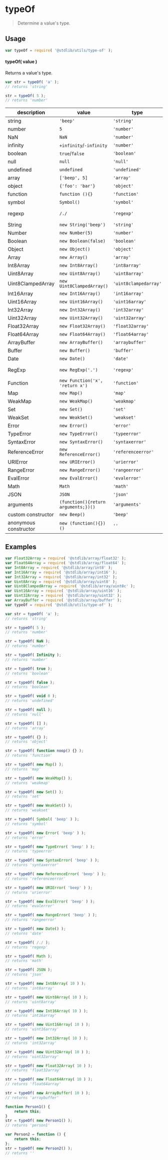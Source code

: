 <!--

@license Apache-2.0

Copyright (c) 2018 The Stdlib Authors.

Licensed under the Apache License, Version 2.0 (the "License");
you may not use this file except in compliance with the License.
You may obtain a copy of the License at

   http://www.apache.org/licenses/LICENSE-2.0

Unless required by applicable law or agreed to in writing, software
distributed under the License is distributed on an "AS IS" BASIS,
WITHOUT WARRANTIES OR CONDITIONS OF ANY KIND, either express or implied.
See the License for the specific language governing permissions and
limitations under the License.

-->

# typeOf

> Determine a value's type.

<section class="usage">

## Usage

```javascript
var typeOf = require( '@stdlib/utils/type-of' );
```

#### typeOf( value )

Returns a value's type.

```javascript
var str = typeOf( 'a' );
// returns 'string'

str = typeOf( 5 );
// returns 'number'
```

| description           | value                               | type                  | notes        |
| --------------------- | ----------------------------------- | --------------------- | ------------ |
| string                | `'beep'`                            | `'string'`            |              |
| number                | `5`                                 | `'number'`            |              |
| NaN                   | `NaN`                               | `'number'`            |              |
| infinity              | `+infinity`/`-infinity`             | `'number'`            |              |
| boolean               | `true`/`false`                      | `'boolean'`           |              |
| null                  | `null`                              | `'null'`              |              |
| undefined             | `undefined`                         | `'undefined'`         |              |
| array                 | `['beep', 5]`                       | `'array'`             |              |
| object                | `{'foo': 'bar'}`                    | `'object'`            |              |
| function              | `function (){}`                     | `'function'`          |              |
| symbol                | `Symbol()`                          | `'symbol'`            | ES2015       |
| regexp                | `/./`                               | `'regexp'`            | Android 4.1+ |
| String                | `new String('beep')`                | `'string'`            |              |
| Number                | `new Number(5)`                     | `'number'`            |              |
| Boolean               | `new Boolean(false)`                | `'boolean'`           |              |
| Object                | `new Object()`                      | `'object'`            |              |
| Array                 | `new Array()`                       | `'array'`             |              |
| Int8Array             | `new Int8Array()`                   | `'int8array'`         |              |
| Uint8Array            | `new Uint8Array()`                  | `'uint8array'`        |              |
| Uint8ClampedArray     | `new Uint8ClampedArray()`           | `'uint8clampedarray'` |              |
| Int16Array            | `new Int16Array()`                  | `'int16array'`        |              |
| Uint16Array           | `new Uint16Array()`                 | `'uint16array'`       |              |
| Int32Array            | `new Int32Array()`                  | `'int32array'`        |              |
| Uint32Array           | `new Uint32Array()`                 | `'uint32array'`       |              |
| Float32Array          | `new Float32Array()`                | `'float32array'`      |              |
| Float64Array          | `new Float64Array()`                | `'float64array'`      |              |
| ArrayBuffer           | `new ArrayBuffer()`                 | `'arraybuffer'`       |              |
| Buffer                | `new Buffer()`                      | `'buffer'`            | Node.js      |
| Date                  | `new Date()`                        | `'date'`              |              |
| RegExp                | `new RegExp('.')`                   | `'regexp'`            | Android 4.1+ |
| Function              | `new Function('x', 'return x')`     | `'function'`          |              |
| Map                   | `new Map()`                         | `'map'`               | ES2015       |
| WeakMap               | `new WeakMap()`                     | `'weakmap'`           | ES2015       |
| Set                   | `new Set()`                         | `'set'`               | ES2015       |
| WeakSet               | `new WeakSet()`                     | `'weakset'`           | ES2015       |
| Error                 | `new Error()`                       | `'error'`             |              |
| TypeError             | `new TypeError()`                   | `'typeerror'`         |              |
| SyntaxError           | `new SyntaxError()`                 | `'syntaxerror'`       |              |
| ReferenceError        | `new ReferenceError()`              | `'referenceerror'`    |              |
| URIError              | `new URIError()`                    | `'urierror'`          |              |
| RangeError            | `new RangeError()`                  | `'rangeerror'`        |              |
| EvalError             | `new EvalError()`                   | `'evalerror'`         |              |
| Math                  | `Math`                              | `'math'`              |              |
| JSON                  | `JSON`                              | `'json'`              | IE8+         |
| arguments             | `(function(){return arguments;})()` | `'arguments'`         | IE9+         |
| custom constructor    | `new Beep()`                        | `'beep'`              |              |
| anonymous constructor | `new (function(){})()`              | `''`                  |              |

</section>

<!-- /.usage -->

<section class="examples">

## Examples

<!-- eslint-disable no-restricted-syntax, no-empty-function, func-names, func-style -->

<!-- eslint no-undef: "error" -->

```javascript
var Float32Array = require( '@stdlib/array/float32' );
var Float64Array = require( '@stdlib/array/float64' );
var Int8Array = require( '@stdlib/array/int8' );
var Int16Array = require( '@stdlib/array/int16' );
var Int32Array = require( '@stdlib/array/int32' );
var Uint8Array = require( '@stdlib/array/uint8' );
var Uint8ClampedArray = require( '@stdlib/array/uint8c' );
var Uint16Array = require( '@stdlib/array/uint16' );
var Uint32Array = require( '@stdlib/array/uint32' );
var ArrayBuffer = require( '@stdlib/array/buffer' );
var typeOf = require( '@stdlib/utils/type-of' );

var str = typeOf( 'a' );
// returns 'string'

str = typeOf( 5 );
// returns 'number'

str = typeOf( NaN );
// returns 'number'

str = typeOf( Infinity );
// returns 'number'

str = typeOf( true );
// returns 'boolean'

str = typeOf( false );
// returns 'boolean'

str = typeOf( void 0 );
// returns 'undefined'

str = typeOf( null );
// returns 'null'

str = typeOf( [] );
// returns 'array'

str = typeOf( {} );
// returns 'object'

str = typeOf( function noop() {} );
// returns 'function'

str = typeOf( new Map() );
// returns 'map'

str = typeOf( new WeakMap() );
// returns 'weakmap'

str = typeOf( new Set() );
// returns 'set'

str = typeOf( new WeakSet() );
// returns 'weakset'

str = typeOf( Symbol( 'beep' ) );
// returns 'symbol'

str = typeOf( new Error( 'beep' ) );
// returns 'error'

str = typeOf( new TypeError( 'beep' ) );
// returns 'typeerror'

str = typeOf( new SyntaxError( 'beep' ) );
// returns 'syntaxerror'

str = typeOf( new ReferenceError( 'beep' ) );
// returns 'referenceerror'

str = typeOf( new URIError( 'beep' ) );
// returns 'urierror'

str = typeOf( new EvalError( 'beep' ) );
// returns 'evalerror'

str = typeOf( new RangeError( 'beep' ) );
// returns 'rangeerror'

str = typeOf( new Date() );
// returns 'date'

str = typeOf( /./ );
// returns 'regexp'

str = typeOf( Math );
// returns 'math'

str = typeOf( JSON );
// returns 'json'

str = typeOf( new Int8Array( 10 ) );
// returns 'int8array'

str = typeOf( new Uint8Array( 10 ) );
// returns 'uint8array'

str = typeOf( new Int16Array( 10 ) );
// returns 'int16array'

str = typeOf( new Uint16Array( 10 ) );
// returns 'uint16array'

str = typeOf( new Int32Array( 10 ) );
// returns 'int32array'

str = typeOf( new Uint32Array( 10 ) );
// returns 'uint32array'

str = typeOf( new Float32Array( 10 ) );
// returns 'float32array'

str = typeOf( new Float64Array( 10 ) );
// returns 'float64array'

str = typeOf( new ArrayBuffer( 10 ) );
// returns 'arraybuffer'

function Person1() {
    return this;
}
str = typeOf( new Person1() );
// returns 'person1'

var Person2 = function () {
    return this;
};
str = typeOf( new Person2() );
// returns ''
```

</section>

<!-- /.examples -->

<section class="links">

</section>

<!-- /.links -->

